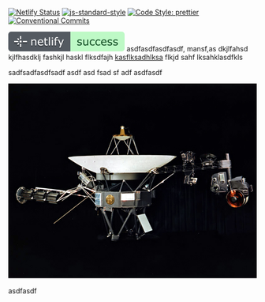 [![Netlify Status](https://api.netlify.com/api/v1/badges/8bf4638d-8f79-4cc4-9970-b47359eb1a35/deploy-status)](https://app.netlify.com/sites/unruffled-blackwell-31bfb2/deploys) [![js-standard-style](https://img.shields.io/badge/code%20style-standard-brightgreen.svg)](http://standardjs.com) [![Code Style: prettier](https://img.shields.io/badge/code_style-prettier-ff69b4.svg)](https://github.com/prettier/prettier) [![Conventional Commits](https://img.shields.io/badge/Conventional%20Commits-1.0.0-green.svg)](https://conventionalcommits.org)

![](static/img/badge-success.svg) asdfasdfasdfasdf, mansf,as dkjlfahsd kjlfhasdklj fashkjl haskl flksdfajh [kasflksadhlksa](asdfsaf) flkjd sahf lksahklasdfkls

sadfsadfasdfsadf asdf asd fsad sf adf asdfasdf

![](static/img/Voyager-32.jpeg)

asdfasdf
